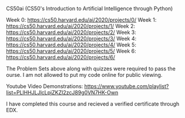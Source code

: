 CS50ai (CS50's Introduction to Artificial Intelligence through Python)

Week 0: https://cs50.harvard.edu/ai/2020/projects/0/
Week 1: https://cs50.harvard.edu/ai/2020/projects/1/
Week 2: https://cs50.harvard.edu/ai/2020/projects/2/
Week 3: https://cs50.harvard.edu/ai/2020/projects/3/
Week 4: https://cs50.harvard.edu/ai/2020/projects/4/
Week 5: https://cs50.harvard.edu/ai/2020/projects/5/
Week 6: https://cs50.harvard.edu/ai/2020/projects/6/

The Problem Sets above along with quizzes were required to pass the ourse. I am not allowed to put my code online for public viewing.

Youtube Video Demonstrations: https://www.youtube.com/playlist?list=PLlHHJLJlcLpjZKZI2zcJ89g0VN7HK-Own

I have completed this course and recieved a verified certificate through EDX.